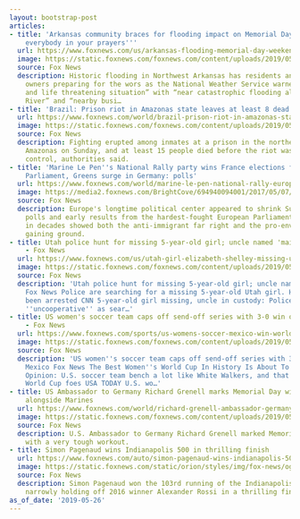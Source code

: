 ```yaml
---
layout: bootstrap-post
articles:
- title: 'Arkansas community braces for flooding impact on Memorial Day weekend: ''Keep
    everybody in your prayers'''
  url: https://www.foxnews.com/us/arkansas-flooding-memorial-day-weekend-impact
  image: https://static.foxnews.com/foxnews.com/content/uploads/2019/05/Screen-Shot-2019-05-26-at-7.10.09-PM.png
  source: Fox News
  description: Historic flooding in Northwest Arkansas has residents and business
    owners preparing for the wors as the National Weather Service warned of a "dangerous
    and life threatening situation” with “near catastrophic flooding along the Arkansas
    River” and “nearby busi…
- title: 'Brazil: Prison riot in Amazonas state leaves at least 8 dead'
  url: https://www.foxnews.com/world/brazil-prison-riot-in-amazonas-state-leaves-at-least-8-dead
  image: https://static.foxnews.com/foxnews.com/content/uploads/2019/05/ContentBroker_contentid-9f27f557c9a041188e3fa8d699a01bb0.png
  source: Fox News
  description: Fighting erupted among inmates at a prison in the northern state of
    Amazonas on Sunday, and at least 15 people died before the riot was brought under
    control, authorities said.
- title: 'Marine Le Pen''s National Rally party wins France elections for European
    Parliament, Greens surge in Germany: polls'
  url: https://www.foxnews.com/world/marine-le-pen-national-rally-european-parliament-elections-green-germany
  image: https://media2.foxnews.com/BrightCove/694940094001/2017/05/07/694940094001_5425288235001_5425278676001-vs.jpg
  source: Fox News
  description: Europe's longtime political center appeared to shrink Sunday as exit
    polls and early results from the hardest-fought European Parliament elections
    in decades showed both the anti-immigrant far right and the pro-environment Greens
    gaining ground.
- title: Utah police hunt for missing 5-year-old girl; uncle named 'main suspect'
    - Fox News
  url: https://www.foxnews.com/us/utah-girl-elizabeth-shelley-missing-uncle-main-suspect
  image: https://static.foxnews.com/foxnews.com/content/uploads/2019/05/9eb82a4e-Elizabeth-Shelley.jpg
  source: Fox News
  description: 'Utah police hunt for missing 5-year-old girl; uncle named ''main suspect''
    Fox News Police are searching for a missing 5-year-old Utah girl. Her uncle has
    been arrested CNN 5-year-old girl missing, uncle in custody: Police ABC News Uncle
    ''uncooperative'' as sear…'
- title: US women's soccer team caps off send-off series with 3-0 win over Mexico
    - Fox News
  url: https://www.foxnews.com/sports/us-womens-soccer-mexico-win-world-cup
  image: https://static.foxnews.com/foxnews.com/content/uploads/2019/05/Us-Soccer-Celebration.jpg
  source: Fox News
  description: 'US women''s soccer team caps off send-off series with 3-0 win over
    Mexico Fox News The Best Women''s World Cup In History Is About To Begin HuffPost
    Opinion: U.S. soccer team bench a lot like White Walkers, and that should scare
    World Cup foes USA TODAY U.S. wo…'
- title: US Ambassador to Germany Richard Grenell marks Memorial Day with Murph Challenge
    alongside Marines
  url: https://www.foxnews.com/world/richard-grenell-ambassador-germany-memorial-day-murph-challenge-marines
  image: https://static.foxnews.com/foxnews.com/content/uploads/2019/05/Richard-Grenell-2.jpg
  source: Fox News
  description: U.S. Ambassador to Germany Richard Grenell marked Memorial Day in Europe
    with a very tough workout.
- title: Simon Pagenaud wins Indianapolis 500 in thrilling finish
  url: https://www.foxnews.com/auto/simon-pagenaud-wins-indianapolis-500-in-thrilling-finish
  image: https://static.foxnews.com/static/orion/styles/img/fox-news/og/og-fox-news.png
  source: Fox News
  description: Simon Pagenaud won the 103rd running of the Indianapolis 500 on Sunday,
    narrowly holding off 2016 winner Alexander Rossi in a thrilling finish.
as_of_date: '2019-05-26'
---
```


